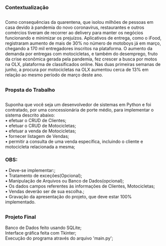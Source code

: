 ### Contextualização
##
Como consequências da quarentena, que isolou milhões de pessoas em casa devido
à pandemia do novo coronavírus, restaurantes e outros comércios tiveram de recorrer
ao delivery para manter os negócios funcionando e minimizar os prejuízos. Aplicativos
de entrega, como o iFood, registraram aumento de mais de 30% no número de
motoboys já em março, chegando a 170 mil entregadores inscritos na plataforma. O
aumento da demanda por entregas com motocicletas, e também do desemprego,
fruto da crise econômica gerada pela pandemia, fez crescer a busca por motos na
OLX, plataforma de classificados online. Nas duas primeiras semanas de junho, a
procura por motocicletas na OLX aumentou cerca de 13% em relação ao mesmo
período de março deste ano. 
##
### Propsta do Trabalho
##
Suponha que você seja um desenvolvedor de sistemas em Python e foi contratado,
por uma concessionária de porte médio, para implementar o sistema descrito abaixo:<br>
• efetuar o CRUD de Clientes;<br>
• efetuar o CRUD de Motocicletas;<br>
• efetuar a venda de Motocicletas;<br>
• fornecer listagem de Vendas;<br>
• permitir a consulta de uma venda específica, incluindo o cliente e motocicleta
relacionada a mesma;<br>
### OBS:
• Deve-se implementar:;<br>
• Tratamento de exceções(Opcional);<br>
• Manipulação de Arquivos ou Banco de Dados(opcional);<br>
• Os dados campos referentes às informações de Clientes, Motocicletas;<br>
• Vendas deverão ser de sua escolha.;<br>
• Gravação da apresentação do projeto, que deve estar 100%
implementado.
##
### Projeto Final
Banco de Dados feito usando SQLite;<br>
Interface gráfica feita com Tkinter;<br>
Execução do programa através do arquivo 'main.py';<br>
